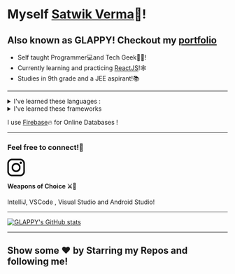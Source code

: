 # Myself <a href='https://github.com/glappy-py'>Satwik Verma</a>👋!
<h2>Also known as GLAPPY! Checkout my <a target = "_blank" href = "https://projectsofglappy.tk/">portfolio</a></h2>

<ul>
<li>Self taught Programmer💻and Tech Geek👨‍💻! </li>
  <li>Currently learning and practicing <a target="_blank" href='https://reactjs.org/'>ReactJS</a>!🕸</li>
  <li>Studies in 9th grade and a JEE aspirant!📚</li>

</ul>

  <hr/>
<details >
<summary>I've learned these languages : </summary>
<ul>
  <li>Java</li>
  <li>Python</li>
  <li>JavaScript</li>
  <li>C#</li>
  <li>Everyone learns HTML and CSS 🤣</li>
</ul>
  </details>
  <details >
  <summary>I've learned these frameworks</summary>
<ul>
  <li>Flutter</li>
  <li>Android Native</li>
  <li>JQuery</li>
  <li>React</li>
  <li>Unity</li>
  <li>Unreal Engine</li>
</ul></details>

I use <a target="_blank" href='https://firebase.google.com/'>Firebase</a>🔥 for Online Databases !<hr/>
### Feel free to connect!💃
  <a target="_blank" href='https://www.instagram.com/glappyverma/'>
    <img src='img/insta.png' align='left' width='40px'>
  </a>
<br/>
<br>
<h4>Weapons of Choice ⚔🏹</h4>
IntelliJ, VSCode , Visual Studio and Android Studio!
<hr>

[![GLAPPY's GitHub stats](https://github-readme-stats.vercel.app/api?username=glappy-py&theme=dark)](https://github.com/anuraghazra/github-readme-stats)


<hr/>
<h2>Show some ❤ by Starring my Repos and following me!<h2/>

